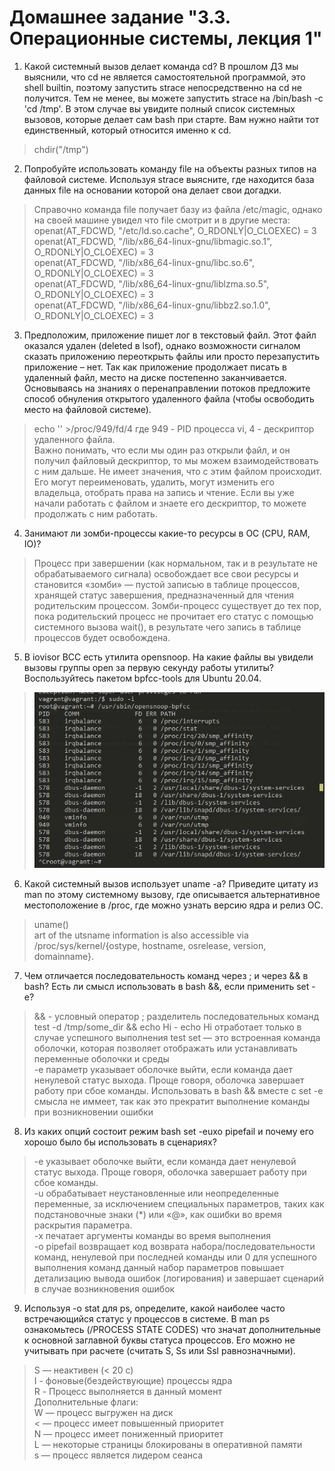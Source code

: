 # Домашнее задание "3.3. Операционные системы, лекция 1"
1. Какой системный вызов делает команда cd? В прошлом ДЗ мы выяснили, что cd не является самостоятельной программой, это shell builtin, поэтому запустить strace непосредственно на cd не получится. Тем не менее, вы можете запустить strace на /bin/bash -c 'cd /tmp'. В этом случае вы увидите полный список системных вызовов, которые делает сам bash при старте. Вам нужно найти тот единственный, который относится именно к cd.
>  chdir("/tmp")
2. Попробуйте использовать команду file на объекты разных типов на файловой системе. Используя strace выясните, где находится база данных file на основании которой она делает свои догадки.
> Справочно команда file получает базу из файла /etc/magic, однако на своей машине увидел что file смотрит и в другие места:  
> openat(AT_FDCWD, "/etc/ld.so.cache", O_RDONLY|O_CLOEXEC) = 3  
> openat(AT_FDCWD, "/lib/x86_64-linux-gnu/libmagic.so.1", O_RDONLY|O_CLOEXEC) = 3  
> openat(AT_FDCWD, "/lib/x86_64-linux-gnu/libc.so.6", O_RDONLY|O_CLOEXEC) = 3  
> openat(AT_FDCWD, "/lib/x86_64-linux-gnu/liblzma.so.5", O_RDONLY|O_CLOEXEC) = 3  
> openat(AT_FDCWD, "/lib/x86_64-linux-gnu/libbz2.so.1.0", O_RDONLY|O_CLOEXEC) = 3  
3. Предположим, приложение пишет лог в текстовый файл. Этот файл оказался удален (deleted в lsof), однако возможности сигналом сказать приложению переоткрыть файлы или просто перезапустить приложение – нет. Так как приложение продолжает писать в удаленный файл, место на диске постепенно заканчивается. Основываясь на знаниях о перенаправлении потоков предложите способ обнуления открытого удаленного файла (чтобы освободить место на файловой системе).
>  echo '' >/proc/949/fd/4
>  где 949 - PID процесса vi, 4 - дескриптор удаленного файла.  
>  Важно понимать, что если мы один раз открыли файл, и он получил файловый дескриптор, то мы можем взаимодействовать с ним дальше. Не имеет значения, что с этим файлом происходит. Его могут переименовать, удалить, могут изменить его владельца, отобрать права на запись и чтение. Если вы уже начали работать с файлом и знаете его дескриптор, то можете продолжать с ним работать.
4. Занимают ли зомби-процессы какие-то ресурсы в ОС (CPU, RAM, IO)?
> Процесс при завершении (как нормальном, так и в результате не обрабатываемого сигнала) освобождает все свои ресурсы и становится «зомби» — пустой записью в таблице процессов, хранящей статус завершения, предназначенный для чтения родительским процессом.
Зомби-процесс существует до тех пор, пока родительский процесс не прочитает его статус с помощью системного вызова wait(), в результате чего запись в таблице процессов будет освобождена.
5. В iovisor BCC есть утилита opensnoop. На какие файлы вы увидели вызовы группы open за первую секунду работы утилиты? Воспользуйтесь пакетом bpfcc-tools для Ubuntu 20.04.
> ![top1](https://github.com/Smarzhic/netology/blob/main/03-sysadmin-03-os/1.JPG)
6. Какой системный вызов использует uname -a? Приведите цитату из man по этому системному вызову, где описывается альтернативное местоположение в /proc, где можно узнать версию ядра и релиз ОС.
> uname()  
> art of the utsname information is also accessible  via  /proc/sys/kernel/{ostype, hostname, osrelease, version, domainname}.
7. Чем отличается последовательность команд через ; и через && в bash? Есть ли смысл использовать в bash &&, если применить set -e?
> && - условный оператор
> ; разделитель последовательных команд  
> test -d /tmp/some_dir && echo Hi - echo Hi отработает только в случае успешного выполнения test
> set — это встроенная команда оболочки, которая позволяет отображать или устанавливать переменные оболочки и среды  
> -e параметр указывает оболочке выйти, если команда дает ненулевой статус выхода. Проще говоря, оболочка завершает работу при сбое команды.
> Использовать в bash &&  вместе с set -e смысла не иммеет, так как это прекратит выполнение команды при возникновении ошибки
8. Из каких опций состоит режим bash set -euxo pipefail и почему его хорошо было бы использовать в сценариях?
> -e  указывает оболочке выйти, если команда дает ненулевой статус выхода. Проще говоря, оболочка завершает работу при сбое команды.  
> -u обрабатывает неустановленные или неопределенные переменные, за исключением специальных параметров, таких как подстановочные знаки (*) или «@», как ошибки во время раскрытия параметра.  
> -x печатает аргументы команды во время выполнения  
> -o pipefail возвращает код возврата набора/последовательности команд, ненулевой при последней команды или 0 для успешного выполнения команд
> данный набор параметров повышает детализацию вывода ошибок (логирования) и завершает сценарий в случае возникновения ошибок
9. Используя -o stat для ps, определите, какой наиболее часто встречающийся статус у процессов в системе. В man ps ознакомьтесь (/PROCESS STATE CODES) что значат дополнительные к основной заглавной буквы статуса процессов. Его можно не учитывать при расчете (считать S, Ss или Ssl равнозначными).
> S — неактивен (< 20 с)  
> I - фоновые(бездействующие) процессы ядра  
> R - Процесс выполняется в данный момент  
> Дополнительные флаги:  
> W — процесс выгружен на диск  
> < — процесс имеет повышенный приоритет  
> N — процесс имеет пониженный приоритет  
> L — некоторые страницы блокированы в оперативной памяти  
> s — процесс является лидером сеанса
